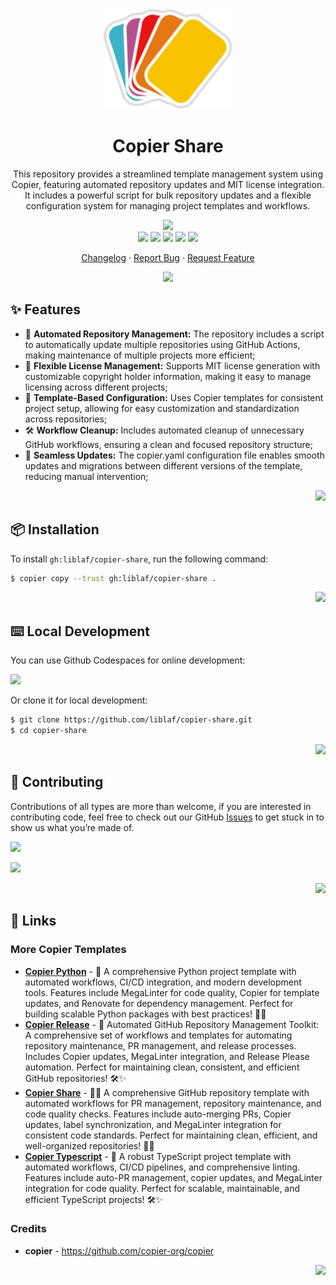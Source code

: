 <div align="center"><a name="readme-top"></a>

<img height="160" src="https://raw.githubusercontent.com/copier-org/copier/refs/heads/master/img/logo.svg" />

<h1>Copier Share</h1>

This repository provides a streamlined template management system using Copier, featuring automated repository updates and MIT license integration. It includes a powerful script for bulk repository updates and a flexible configuration system for managing project templates and workflows.

[![][copier-shield]][copier-link] <br />
[![][github-contributors-shield]][github-contributors-link]
[![][github-forks-shield]][github-forks-link]
[![][github-stars-shield]][github-stars-link]
[![][github-issues-shield]][github-issues-link]
[![][github-license-shield]][github-license-link]

[Changelog](./CHANGELOG.md) · [Report Bug][github-issues-link] · [Request Feature][github-issues-link]

![](https://raw.githubusercontent.com/andreasbm/readme/master/assets/lines/rainbow.png)

</div>

[copier-link]: https://github.com/copier-org/copier
[copier-shield]: https://img.shields.io/endpoint?url=https://raw.githubusercontent.com/copier-org/copier/master/img/badge/badge-black.json
[github-contributors-link]: https://github.com/liblaf/copier-share/graphs/contributors
[github-contributors-shield]: https://img.shields.io/github/contributors/liblaf/copier-share
[github-forks-link]: https://github.com/liblaf/copier-share/forks
[github-forks-shield]: https://img.shields.io/github/forks/liblaf/copier-share
[github-issues-link]: https://github.com/liblaf/copier-share/issues
[github-issues-shield]: https://img.shields.io/github/issues/liblaf/copier-share
[github-license-link]: https://github.com/liblaf/copier-share/blob/main/LICENSE
[github-license-shield]: https://img.shields.io/github/license/liblaf/copier-share
[github-stars-link]: https://github.com/liblaf/copier-share/stargazers
[github-stars-shield]: https://img.shields.io/github/stars/liblaf/copier-share

## ✨ Features

- 🤖 **Automated Repository Management:** The repository includes a script to automatically update multiple repositories using GitHub Actions, making maintenance of multiple projects more efficient;
- 📜 **Flexible License Management:** Supports MIT license generation with customizable copyright holder information, making it easy to manage licensing across different projects;
- 🧩 **Template-Based Configuration:** Uses Copier templates for consistent project setup, allowing for easy customization and standardization across repositories;
- 🛠️ **Workflow Cleanup:** Includes automated cleanup of unnecessary GitHub workflows, ensuring a clean and focused repository structure;
- 🔄 **Seamless Updates:** The copier.yaml configuration file enables smooth updates and migrations between different versions of the template, reducing manual intervention;

<div align="right">

[![][back-to-top]](#readme-top)

</div>

[back-to-top]: https://img.shields.io/badge/-BACK_TO_TOP-black?style=flat-square

## 📦 Installation

To install `gh:liblaf/copier-share`, run the following command:

```bash
$ copier copy --trust gh:liblaf/copier-share .
```

<div align="right">

[![][back-to-top]](#readme-top)

</div>

[back-to-top]: https://img.shields.io/badge/-BACK_TO_TOP-black?style=flat-square

## ⌨️ Local Development

You can use Github Codespaces for online development:

[![][github-codespace-shield]][github-codespace-link]

Or clone it for local development:

```bash
$ git clone https://github.com/liblaf/copier-share.git
$ cd copier-share
```

<div align="right">

[![][back-to-top]](#readme-top)

</div>

[github-codespace-shield]: https://github.com/codespaces/badge.svg
[github-codespace-link]: https://codespaces.new/liblaf/copier-share
[back-to-top]: https://img.shields.io/badge/-BACK_TO_TOP-black?style=flat-square

## 🤝 Contributing

Contributions of all types are more than welcome, if you are interested in contributing code, feel free to check out our GitHub [Issues][github-issues-link] to get stuck in to show us what you’re made of.

[![][pr-welcome-shield]][pr-welcome-link]

[![][github-contrib-shield]][github-contrib-link]

<div align="right">

[![][back-to-top]](#readme-top)

</div>

[github-issues-link]: https://github.com/liblaf/copier-share/issues
[pr-welcome-shield]: https://img.shields.io/badge/%F0%9F%A4%AF%20PR%20WELCOME-%E2%86%92-ffcb47?labelColor=black&style=for-the-badge
[pr-welcome-link]: https://github.com/liblaf/copier-share/pulls
[github-contrib-shield]: https://contrib.rocks/image?repo=liblaf%2Fcopier-share
[github-contrib-link]: https://github.com/liblaf/copier-share/graphs/contributors
[back-to-top]: https://img.shields.io/badge/-BACK_TO_TOP-black?style=flat-square

## 🔗 Links

### More Copier Templates

- **[Copier Python](https://github.com/liblaf/copier-python)** - 🚀 A comprehensive Python project template with automated workflows, CI/CD integration, and modern development tools. Features include MegaLinter for code quality, Copier for template updates, and Renovate for dependency management. Perfect for building scalable Python packages with best practices! 🐍✨
- **[Copier Release](https://github.com/liblaf/copier-release)** - 🚀 Automated GitHub Repository Management Toolkit: A comprehensive set of workflows and templates for automating repository maintenance, PR management, and release processes. Includes Copier updates, MegaLinter integration, and Release Please automation. Perfect for maintaining clean, consistent, and efficient GitHub repositories! 🛠️✨
- **[Copier Share](https://github.com/liblaf/copier-share)** - 🤖✨ A comprehensive GitHub repository template with automated workflows for PR management, repository maintenance, and code quality checks. Features include auto-merging PRs, Copier updates, label synchronization, and MegaLinter integration for consistent code standards. Perfect for maintaining clean, efficient, and well-organized repositories! 🚀🔧
- **[Copier Typescript](https://github.com/liblaf/copier-typescript)** - 🚀 A robust TypeScript project template with automated workflows, CI/CD pipelines, and comprehensive linting. Features include auto-PR management, copier updates, and MegaLinter integration for code quality. Perfect for scalable, maintainable, and efficient TypeScript projects! 🛠️✨

### Credits

- **copier** - <https://github.com/copier-org/copier>

<div align="right">

[![][back-to-top]](#readme-top)

</div>

[back-to-top]: https://img.shields.io/badge/-BACK_TO_TOP-black?style=flat-square

